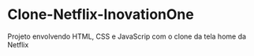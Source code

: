 # Clone-Netflix-InovationOne

Projeto envolvendo HTML, CSS e JavaScrip com o clone da tela home da Netflix
